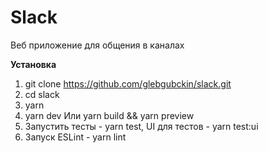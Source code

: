 # Slack
Веб приложение для общения в каналах

**Установка**
1. git clone https://github.com/glebgubckin/slack.git
2. cd slack
3. yarn
4. yarn dev Или yarn build && yarn preview
5. Запустить тесты - yarn test, UI для тестов - yarn test:ui
6. Запуск ESLint - yarn lint
